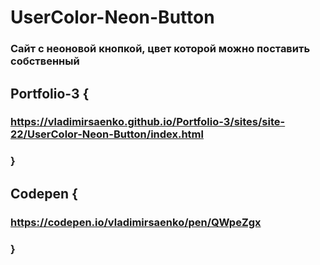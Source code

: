 # UserColor-Neon-Button

### Сайт с неоновой кнопкой, цвет которой можно поставить собственный

## Portfolio-3 {

### https://vladimirsaenko.github.io/Portfolio-3/sites/site-22/UserColor-Neon-Button/index.html

### }

## Codepen {

### https://codepen.io/vladimirsaenko/pen/QWpeZgx

### }
